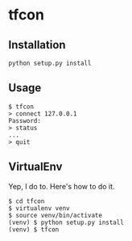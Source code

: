 # tfcon

## Installation

    python setup.py install

## Usage

    $ tfcon
    > connect 127.0.0.1
    Password:
    > status
    ...
    > quit

## VirtualEnv
Yep, I do to. Here's how to do it.

    $ cd tfcon
    $ virtualenv venv
    $ source venv/bin/activate
    (venv) $ python setup.py install
    (venv) $ tfcon

